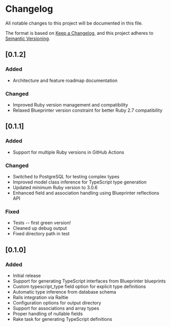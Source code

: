 # Changelog

All notable changes to this project will be documented in this file.

The format is based on [Keep a Changelog](https://keepachangelog.com/en/1.0.0/),
and this project adheres to [Semantic Versioning](https://semver.org/spec/v2.0.0.html).

## [0.1.2]

### Added

- Architecture and feature roadmap documentation

### Changed

- Improved Ruby version management and compatibility
- Relaxed Blueprinter version constraint for better Ruby 2.7 compatibility

## [0.1.1]

### Added

- Support for multiple Ruby versions in GitHub Actions

### Changed

- Switched to PostgreSQL for testing complex types
- Improved model class inference for TypeScript type generation
- Updated minimum Ruby version to 3.0.6
- Enhanced field and association handling using Blueprinter reflections API

### Fixed

- Tests -- first green version!
- Cleaned up debug output
- Fixed directory path in test

## [0.1.0]

### Added

- Initial release
- Support for generating TypeScript interfaces from Blueprinter blueprints
- Custom typescript_type field option for explicit type definitions
- Automatic type inference from database schema
- Rails integration via Railtie
- Configuration options for output directory
- Support for associations and array types
- Proper handling of nullable fields
- Rake task for generating TypeScript definitions
